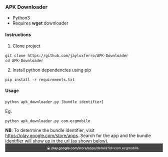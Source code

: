 ### APK Downloader
- Python3
- Requires **wget** downloader

#### Instructions
1. Clone project
```
git clone https://github.com/jayluxferro/APK-Downloader
cd APK-Downloader
```

2. Install python dependencies using pip
```
pip install -r requirements.txt
```

#### Usage
```
python apk_downloader.py [bundle identifier]
```
Eg.
```
python apk_downloader.py com.ecgmobile
```

**NB**: To determine the bundle identifier, visit https://play.google.com/store/apps. Search for the app and the bundle identifier will show up in the url (as shown below).<br/>
<img src='img/bundle_identifier.png' />
